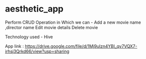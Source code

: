 # aesthetic_app
Perform CRUD Operation in Which we can -
Add a new movie name ,director name
Edit movie details
Delete movie

Technology used - Hive

App link : https://drive.google.com/file/d/1Mj9ulzn4YBI_qv7VQX7-irhsj3Qrkd66/view?usp=sharing
